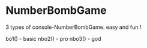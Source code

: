 # NumberBombGame
3 types of console-NumberBombGame. easy and fun !







bo1() - basic
nbo2() - pro
nbo3() - god
